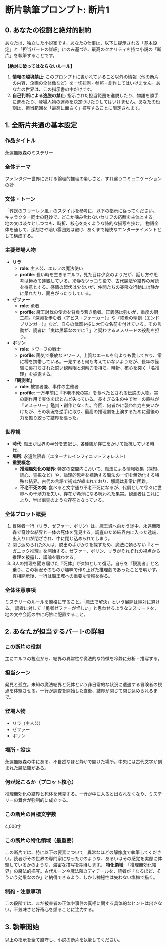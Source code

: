 # 断片執筆プロンプト: 断片1

## 0. あなたの役割と絶対的制約

あなたは、独立した小説家です。あなたの仕事は、以下に提示される「基本設定」と「担当パートの詳細」にのみ基づき、最高のクオリティを持つ小説の「断片」を執筆することです。

**【絶対に破ってはならないルール】**
1.  **情報の越境禁止**: このプロンプトに書かれていること以外の情報（他の断片の内容、企画の全体像など）を一切推測・参照・創作してはいけません。あなたの世界は、この指示書の中だけです。
2.  **自己判断による逸脱の禁止**: 指示された担当範囲を逸脱したり、物語を勝手に進めたり、登場人物の運命を決定づけたりしてはいけません。あなたの役割は、担当範囲を「最高に面白く」描写することに限定されます。

## 1. 全断片共通の基本設定

### 作品タイトル
永遠無限森のミステリー

### 全体テーマ
ファンタジー世界における論理的推理の楽しさと、すれ違うコミュニケーションの妙

### 文体・トーン
「葬送のフリーレン風」のスタイルを参考に、以下の指示に従ってください。
キャラクター同士の軽妙で、どこか噛み合わないセリフの応酬を主体とする。
地の文は淡々としつつも、時折、核心を突くような詩的な描写を挟む。
物語全体を通して、深刻さや暗い雰囲気は避け、あくまで軽快なエンターテイメントとして構成する。

### 主要登場人物
- **リラ**
  - **role**: 主人公、エルフの魔法使い
  - **profile**: 長い時を生きるエルフ。見た目は少女のようだが、話し方や思考は極めて達観している。冷静なツッコミ役で、古代魔法や結界の解読を得意とする。感情の起伏は少ないが、仲間たちの突飛な行動には静かに呆れたり、面白がったりしている。
- **ゼファー**
  - **role**: 勇者
  - **profile**: 魔王討伐の使命を背負う若き勇者。正義感は強いが、重度の厨二病。『深淵を歩む者（アビス・ウォーカー）』や『終焉の聖剣（エンドブリンガー）』など、自らの武器や技に大仰な名前を付けている。その言動が、読者に「実は黒幕なのでは？」と疑わせるミスリードの役割を担う。
- **ボリン**
  - **role**: ドワーフの戦士
  - **profile**: 陽気で豪放なドワーフ。上質なエールを何よりも愛しており、常に樽を携帯している。一見すると何も考えていないようだが、長年の経験に裏打ちされた鋭い観察眼と洞察力を持ち、時折、核心を突く「名推理」を披露する。
- **『観測者』**
  - **role**: 被害者兼、事件の主催者
  - **profile**: 一万年前に『不老不死の実』を食べたとされる伝説の人物。実の副作用で実体をほとんど失っている。長すぎる生の中で唯一の趣味が『ミステリー』鑑賞・創作となった。今回、何者かに襲われ力を失いかけたが、その状況を逆手に取り、最高の推理劇を上演するために最後の力を振り絞って結界を張った。

### 世界観
- **時代**: 魔王が世界の半分を支配し、各種族が存亡をかけて抵抗している時代。
- **場所**: 永遠無限森（エターナルインフィニットフォレスト）
- **重要概念**:
  - **推理無効化の結界**: 特定の空間内において、魔法による情報収集（探知、読心、霊視など）や、論理的思考を補助する魔法の一切を無効化する特殊な結界。古代の言語で術式が組まれており、解読は非常に困難。
  - **不老不死の実**: 食べると文字通り不老不死になるが、代償として徐々に世界への干渉力を失い、存在が希薄になる呪われた果実。観測者はこれにより、半ば幽霊のような存在となっている。

### 全体プロット概要
1.  冒険者一行（リラ、ゼファー、ボリン）は、魔王城へ向かう途中、永遠無限森で奇妙な結界と一体の死体を発見する。調査のため結界内に入った途端、出入り口が閉ざされ、中に閉じ込められてしまう。
2.  閉じ込められた3人は、脱出の手がかりを探すため、魔法に頼らない『オーガニック推理』を開始する。ゼファー、ボリン、リラがそれぞれの視点から推理を披露し、議論を戦わせる。
3.  3人の推理を聞き届けた『死体』が突如として復活。自らを『観測者』と名乗り、この状況そのものが趣味で作り上げた推理劇であったことを明かす。真相開示後、一行は魔王城への重要な情報を得る。

### 全体注意事項
ミステリーのルールを厳格に守ること。「魔法で解決」という展開は絶対に避ける。
読者に対して「勇者ゼファーが怪しい」と思わせるようなミスリードを、地の文や会話の中に巧妙に配置すること。

## 2. あなたが担当するパートの詳細

### この断片の役割
主にエルフの視点から、結界の異常性や魔法的な特徴を冷静に分析・描写する。

### 担当シーン
発見と孤立。未知の魔法結界と死体という非日常的な状況に遭遇する冒険者の視点を体験させる。一行が調査を開始した直後、結界が閉じて閉じ込められるまで。

### 登場人物
- リラ（主人公）
- ゼファー
- ボリン

### 場所・設定
永遠無限森の中にある、不自然なほど静かで開けた場所。中央には古代文字が刻まれた魔法陣がある。

### 何が起こるか（プロット核心）
推理無効化の結界と死体を発見する。一行が中に入ると出られなくなり、ミステリーの舞台が強制的に成立する。

### この断片の目標文字数
4,000字

### この断片の特化領域（最重要）
この断片では、特に以下の要素について、異常なほどの解像度で執筆してください。読者がその世界の専門家になったかのような、あるいはその感覚を実際に体験しているかのような、濃密な描写を期待します。
**特化領域**: 「推理無効化結界」の魔法的描写。古代ルーンや魔法陣のディテールを、読者が「なるほど、そういう効果なのか」と納得できるよう、しかし神秘性は失わない塩梅で描く。

### 制約・注意事項
この段階では、まだ被害者の正体や事件の真相に関する具体的なヒントは出さない。不気味さと好奇心を煽ることに注力する。

## 3. 執筆開始

以上の指示を全て厳守し、小説の断片を執筆してください。 